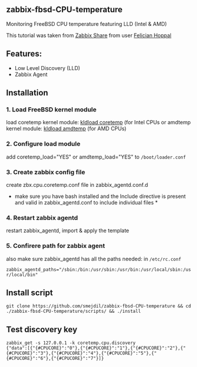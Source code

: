 ## zabbix-fbsd-CPU-temperature

Monitoring FreeBSD CPU temperature featuring LLD (Intel &amp; AMD) 

This tutorial was taken from [Zabbix Share](https://share.zabbix.com/operating-systems/freebsd/cpu-temperature-coretemp) from user [Felician Hoppal](https://share.zabbix.com/owner/felici)

## Features:

- Low Level Discovery (LLD)
- Zabbix Agent

## Installation
### 1. Load FreeBSD kernel module

load coretemp kernel module: [kldload coretemp](https://www.freebsd.org/cgi/man.cgi?coretemp) (for Intel CPUs or amdtemp kernel module: [kldload amdtemp](https://www.freebsd.org/cgi/man.cgi?query=amdtemp) (for AMD CPUs)

### 2. Configure load module
 
add coretemp_load="YES" or amdtemp_load="YES" to `/boot/loader.conf`

### 3. Create zabbix config file

create zbx.cpu.coretemp.conf file in zabbix_agentd.conf.d

* make sure you have bash installed and the Include directive is present and valid in zabbix_agentd.conf to include individual files *

### 4. Restart zabbix agentd

restart zabbix_agentd, import & apply the template

### 5. Confirere path for zabbix agent

also make sure zabbix_agentd has all the paths needed: in `/etc/rc.conf`

`zabbix_agentd_paths="/sbin:/bin:/usr/sbin:/usr/bin:/usr/local/sbin:/usr/local/bin"`

## Install script

```console
git clone https://github.com/smejdil/zabbix-fbsd-CPU-temperature && cd ./zabbix-fbsd-CPU-temperature/scripts/ && ./install
```

## Test discovery key
```console
zabbix_get -s 127.0.0.1 -k coretemp.cpu.discovery                                   
{"data":[{"{#CPUCORE}":"0"},{"{#CPUCORE}":"1"},{"{#CPUCORE}":"2"},{"{#CPUCORE}":"3"},{"{#CPUCORE}":"4"},{"{#CPUCORE}":"5"},{"{#CPUCORE}":"6"},{"{#CPUCORE}":"7"}]}
```